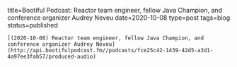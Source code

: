 
title=Bootiful Podcast: Reactor team engineer, fellow Java Champion, and conference organizer Audrey Neveu
date=2020-10-08
type=post
tags=blog
status=published
~~~~~~
[(2020-10-08) Reactor team engineer, fellow Java Champion, and conference organizer Audrey Neveu](http://api.bootifulpodcast.fm//podcasts/fce25c42-1439-42d5-a3d1-4a97ee3fab57/produced-audio) 
            
